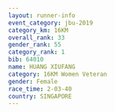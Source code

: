 ```yaml
---
layout: runner-info 
event_category: jbu-2019 
category_km: 16KM  
overall_rank: 33
gender_rank: 55
category_rank: 1
bib: 64010
name: HUANG XIUFANG
category: 16KM Women Veteran
gender: Female
race_time: 2-03-40
country: SINGAPORE
---
```

